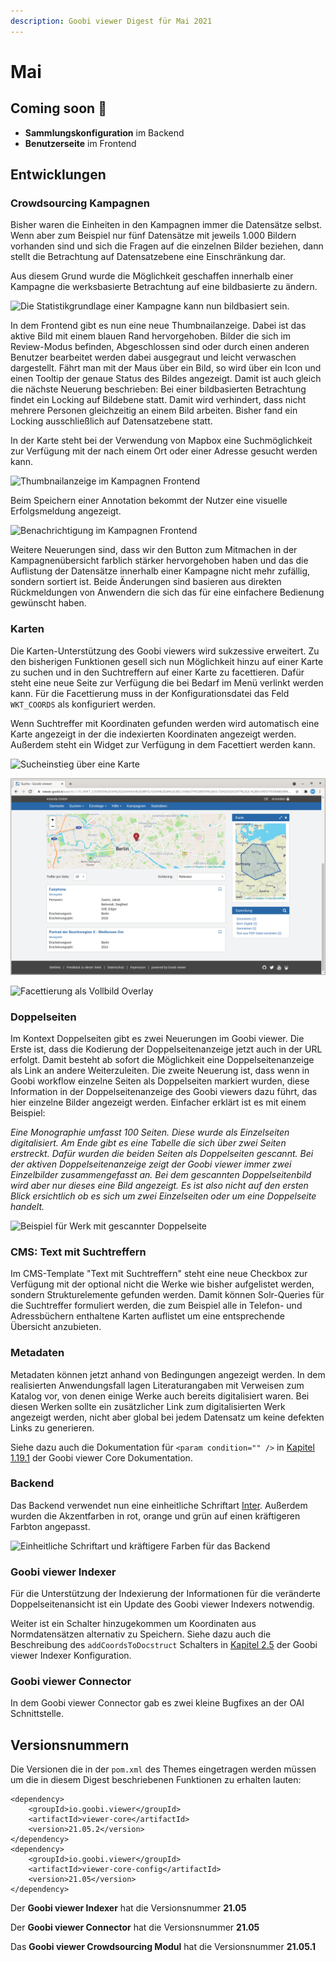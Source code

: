 ```yaml
---
description: Goobi viewer Digest für Mai 2021
---
```


# Mai

## Coming soon :rocket:

* **Sammlungskonfiguration** im Backend
* **Benutzerseite** im Frontend

## Entwicklungen

### Crowdsourcing Kampagnen

Bisher waren die Einheiten in den Kampagnen immer die Datensätze selbst. Wenn aber zum Beispiel nur fünf Datensätze mit jeweils 1.000 Bildern vorhanden sind und sich die Fragen auf die einzelnen Bilder beziehen, dann stellt die Betrachtung auf Datensatzebene eine Einschränkung dar.

Aus diesem Grund wurde die Möglichkeit geschaffen innerhalb einer Kampagne die werksbasierte Betrachtung auf eine bildbasierte zu ändern.

![Die Statistikgrundlage einer Kampagne kann nun bildbasiert sein.](../.gitbook/assets/21-05\_de\_crowdsourcing\_01\_backend.png)

In dem Frontend gibt es nun eine neue Thumbnailanzeige. Dabei ist das aktive Bild mit einem blauen Rand hervorgehoben. Bilder die sich im Review-Modus befinden, Abgeschlossen sind oder durch einen anderen Benutzer bearbeitet werden dabei ausgegraut und leicht verwaschen dargestellt. Fährt man mit der Maus über ein Bild, so wird über ein Icon und einen Tooltip der genaue Status des Bildes angezeigt. Damit ist auch gleich die nächste Neuerung beschrieben: Bei einer bildbasierten Betrachtung findet ein Locking auf Bildebene statt. Damit wird verhindert, dass nicht mehrere Personen gleichzeitig an einem Bild arbeiten. Bisher fand ein Locking ausschließlich auf Datensatzebene statt.

In der Karte steht bei der Verwendung von Mapbox eine Suchmöglichkeit zur Verfügung mit der nach einem Ort oder einer Adresse gesucht werden kann.

![Thumbnailanzeige im Kampagnen Frontend](../.gitbook/assets/21-05\_de\_crowdsourcing\_02\_thumbs\_frontend.png)

Beim Speichern einer Annotation bekommt der Nutzer eine visuelle Erfolgsmeldung angezeigt.

![Benachrichtigung im Kampagnen Frontend](../.gitbook/assets/21-05\_de\_crowdsourcing\_03\_frontend\_notification.png)

Weitere Neuerungen sind, dass wir den Button zum Mitmachen in der Kampagnenübersicht farblich stärker hervorgehoben haben und das die Auflistung der Datensätze innerhalb einer Kampagne nicht mehr zufällig, sondern sortiert ist. Beide Änderungen sind basieren aus direkten Rückmeldungen von Anwendern die sich das für eine einfachere Bedienung gewünscht haben.

### Karten

Die Karten-Unterstützung des Goobi viewers wird sukzessive erweitert. Zu den bisherigen Funktionen gesell sich nun Möglichkeit hinzu auf einer Karte zu suchen und in den Suchtreffern auf einer Karte zu facettieren. Dafür steht eine neue Seite zur Verfügung die bei Bedarf im Menü verlinkt werden kann. Für die Facettierung muss in der Konfigurationsdatei das Feld `WKT_COORDS` als  konfiguriert werden.

Wenn Suchtreffer mit Koordinaten gefunden werden wird automatisch eine Karte angezeigt in der die indexierten Koordinaten angezeigt werden. Außerdem steht ein Widget zur Verfügung in dem Facettiert werden kann.

![Sucheinstieg über eine Karte](../.gitbook/assets/21-05\_de\_search\_map.png)

![](../.gitbook/assets/de.png)

![Facettierung als Vollbild Overlay](../.gitbook/assets/21-05\_de\_search\_results\_facet.png)

### Doppelseiten

Im Kontext Doppelseiten gibt es zwei Neuerungen im Goobi viewer. Die Erste ist, dass die Kodierung der Doppelseitenanzeige jetzt auch in der URL erfolgt. Damit besteht ab sofort die Möglichkeit eine Doppelseitenanzeige als Link an andere Weiterzuleiten. Die zweite Neuerung ist, dass wenn in Goobi workflow einzelne Seiten als Doppelseiten markiert wurden, diese Information in der Doppelseitenanzeige des Goobi viewers dazu führt, das hier einzelne Bilder angezeigt werden. Einfacher erklärt ist es mit einem Beispiel:

_Eine Monographie umfasst 100 Seiten. Diese wurde als Einzelseiten digitalisiert. Am Ende gibt es eine Tabelle die sich über zwei Seiten erstreckt. Dafür wurden die beiden Seiten als Doppelseiten gescannt. Bei der aktiven Doppelseitenanzeige zeigt der Goobi viewer immer zwei Einzelbilder zusammengefasst an. Bei dem gescannten Doppelseitenbild wird aber nur dieses eine Bild angezeigt. Es ist also nicht auf den ersten Blick ersichtlich ob es sich um zwei Einzelseiten oder um eine Doppelseite handelt._

![Beispiel für Werk mit gescannter Doppelseite](../.gitbook/assets/21-05\_de\_double\_page\_thumbs.png)

### CMS: Text mit Suchtreffern

Im CMS-Template "Text mit Suchtreffern" steht eine neue Checkbox zur Verfügung mit der optional nicht die Werke wie bisher aufgelistet werden, sondern Strukturelemente gefunden werden. Damit können Solr-Queries für die Suchtreffer formuliert werden, die zum Beispiel alle in Telefon- und Adressbüchern enthaltene Karten auflistet um eine entsprechende Übersicht anzubieten.

### Metadaten

Metadaten können jetzt anhand von Bedingungen angezeigt werden. In dem realisierten Anwendungsfall lagen Literaturangaben mit Verweisen zum Katalog vor, von denen einige Werke auch bereits digitalisiert waren. Bei diesen Werken sollte ein zusätzlicher Link zum digitalisierten Werk angezeigt werden, nicht aber global bei jedem Datensatz um keine defekten Links zu generieren.

Siehe dazu auch die Dokumentation für `<param condition="" />` in [Kapitel 1.19.1](https://docs.goobi.io/goobi-viewer-de/conf/1/19/1) der Goobi viewer Core Dokumentation.

### Backend

Das Backend verwendet nun eine einheitliche Schriftart [Inter](https://rsms.me/inter/). Außerdem wurden die Akzentfarben in rot, orange und grün auf einen kräftigeren Farbton angepasst.&#x20;

![Einheitliche Schriftart und kräftigere Farben für das Backend](../.gitbook/assets/21-05\_de\_font\_and\_colors.png)

### Goobi viewer Indexer

Für die Unterstützung der Indexierung der Informationen für die veränderte Doppelseitenansicht ist ein Update des Goobi viewer Indexers notwendig.

Weiter ist ein Schalter hinzugekommen um Koordinaten aus Normdatensätzen alternativ zu Speichern. Siehe dazu auch die Beschreibung des `addCoordsToDocstruct` Schalters in [Kapitel 2.5](https://docs.goobi.io/goobi-viewer-de/conf/2/5) der Goobi viewer Indexer Konfiguration.

### Goobi viewer Connector

In dem Goobi viewer Connector gab es zwei kleine Bugfixes an der OAI Schnittstelle.

## Versionsnummern

Die Versionen die in der `pom.xml` des Themes eingetragen werden müssen um die in diesem Digest beschriebenen Funktionen zu erhalten lauten:

```markup
<dependency>
    <groupId>io.goobi.viewer</groupId>
    <artifactId>viewer-core</artifactId>
    <version>21.05.2</version>
</dependency>
<dependency>
    <groupId>io.goobi.viewer</groupId>
    <artifactId>viewer-core-config</artifactId>
    <version>21.05</version>
</dependency>
```

Der **Goobi viewer Indexer** hat die Versionsnummer **21.05**

Der **Goobi viewer Connector** hat die Versionsnummer **21.05**

Das **Goobi viewer Crowdsourcing Modul** hat die Versionsnummer **21.05.1**
